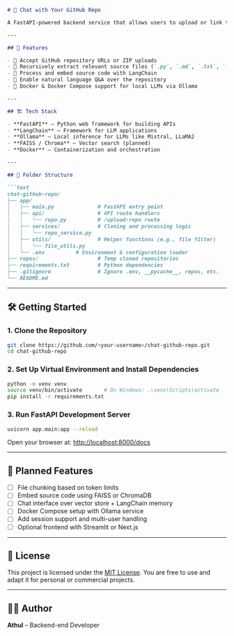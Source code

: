 ```markdown
# 💬 Chat with Your GitHub Repo

A FastAPI-powered backend service that allows users to upload or link to a GitHub repository and chat with its content using a local LLM powered by LangChain and Ollama.

---

## 🚀 Features

- 🔗 Accept GitHub repository URLs or ZIP uploads
- 📂 Recursively extract relevant source files (`.py`, `.md`, `.txt`, `.json`, etc.)
- 🧠 Process and embed source code with LangChain
- 💬 Enable natural language Q&A over the repository
- 🐳 Docker & Docker Compose support for local LLMs via Ollama

---

## 🏗️ Tech Stack

- **FastAPI** – Python web framework for building APIs
- **LangChain** – Framework for LLM applications
- **Ollama** – Local inference for LLMs like Mistral, LLaMA2
- **FAISS / Chroma** – Vector search (planned)
- **Docker** – Containerization and orchestration

---

## 📂 Folder Structure

```text
chat-github-repo/
├── app/
│   ├── main.py              # FastAPI entry point
│   ├── api/                 # API route handlers
│   │   └── repo.py          # /upload-repo route
│   ├── services/            # Cloning and processing logic
│   │   └── repo_service.py
│   ├── utils/               # Helper functions (e.g., file filter)
│   │   └── file_utils.py
│   └── .env          # Environment & configuration loader
├── repos/                   # Temp cloned repositories
├── requirements.txt         # Python dependencies
├── .gitignore               # Ignore .env, __pycache__, repos, etc.
└── README.md
```

---

## 🛠️ Getting Started

### 1. Clone the Repository

```bash
git clone https://github.com/<your-username>/chat-github-repo.git
cd chat-github-repo
```

### 2. Set Up Virtual Environment and Install Dependencies

```bash
python -m venv venv
source venv/bin/activate       # On Windows: .\venv\Scripts\activate
pip install -r requirements.txt
```

### 3. Run FastAPI Development Server

```bash
uvicorn app.main:app --reload
```

Open your browser at: [http://localhost:8000/docs](http://localhost:8000/docs)

---

## 🔮 Planned Features

- [ ] File chunking based on token limits  
- [ ] Embed source code using FAISS or ChromaDB  
- [ ] Chat interface over vector store + LangChain memory  
- [ ] Docker Compose setup with Ollama service  
- [ ] Add session support and multi-user handling  
- [ ] Optional frontend with Streamlit or Next.js

---

## 📝 License

This project is licensed under the [MIT License](LICENSE). You are free to use and adapt it for personal or commercial projects.

---

## 🙋‍♂️ Author

**Athul** – Backend-end Developer 
```

